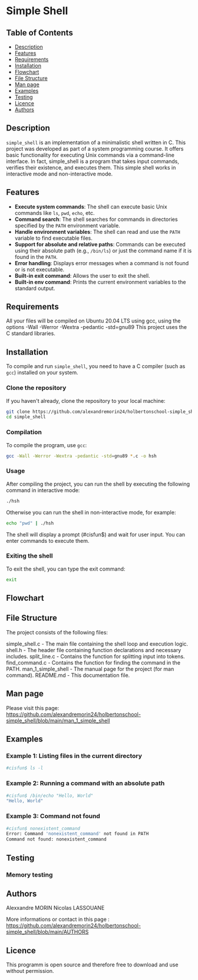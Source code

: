 # Simple Shell

## Table of Contents

- [Description](#description)
- [Features](#features)
- [Requirements](#requirements)
- [Installation](#installation)
- [Flowchart](#flowchart)
- [File Structure](#file-structure)
- [Man page](#man-page)
- [Examples](#examples)
- [Testing](#testing)
- [Licence](#License)
- [Authors](#authors)

## Description

`simple_shell` is an implementation of a minimalistic shell written in C. This project was developed as part of a system programming course. It offers basic functionality for executing Unix commands via a command-line interface. In fact, simple_shell is a program that takes input commands, verifies their existence, and executes them. This simple shell works in interactive mode and non-interactive mode. 

## Features

- **Execute system commands**: The shell can execute basic Unix commands like `ls`, `pwd`, `echo`, etc.
- **Command search**: The shell searches for commands in directories specified by the `PATH` environment variable.
- **Handle environment variables**: The shell can read and use the `PATH` variable to find executable files.
- **Support for absolute and relative paths**: Commands can be executed using their absolute path (e.g., `/bin/ls`) or just the command name if it is found in the `PATH`.
- **Error handling**: Displays error messages when a command is not found or is not executable.
- **Built-in exit command**: Allows the user to exit the shell.
- **Built-in env command**: Prints the current environment variables to the standard output.

## Requirements

All your files will be compiled on Ubuntu 20.04 LTS using gcc, using the options -Wall -Werror -Wextra -pedantic -std=gnu89
This project uses the C standard libraries.

## Installation

To compile and run `simple_shell`, you need to have a C compiler (such as `gcc`) installed on your system.

### Clone the repository
If you haven't already, clone the repository to your local machine:
```bash
git clone https://github.com/alexandremorin24/holbertonschool-simple_shell
cd simple_shell
```
### Compilation
To compile the program, use `gcc`:
```bash
gcc -Wall -Werror -Wextra -pedantic -std=gnu89 *.c -o hsh
```
### Usage
After compiling the project, you can run the shell by executing the following command in interactive mode:
```bash
./hsh
```
Otherwise you can run the shell in non-interactive mode, for example:
```bash
echo "pwd" | ./hsh
```
The shell will display a prompt (#cisfun$) and wait for user input. You can enter commands to execute them.
### Exiting the shell
To exit the shell, you can type the exit command:
```bash
exit
```

## Flowchart


## File Structure

The project consists of the following files:

simple_shell.c - The main file containing the shell loop and execution logic.
shell.h - The header file containing function declarations and necessary includes.
split_line.c - Contains the function for splitting input into tokens.
find_command.c - Contains the function for finding the command in the PATH.
man_1_simple_shell - The manual page for the project (for man command).
README.md - This documentation file.

## Man page

Please visit this page:
https://github.com/alexandremorin24/holbertonschool-simple_shell/blob/main/man_1_simple_shell

## Examples

### Example 1: Listing files in the current directory
```bash
#cisfun$ ls -l

```
### Example 2: Running a command with an absolute path
```bash
#cisfun$ /bin/echo "Hello, World"
"Hello, World"
```
### Example 3: Command not found
```bash
#cisfun$ nonexistent_command
Error: Command 'nonexistent_command' not found in PATH
Command not found: nonexistent_command
```

## Testing

### Memory testing

## Authors
Alexxandre MORIN
Nicolas LASSOUANE

More informations or contact in this page :
https://github.com/alexandremorin24/holbertonschool-simple_shell/blob/main/AUTHORS

## Licence
This programm is open source and therefore free to download and use without permission.